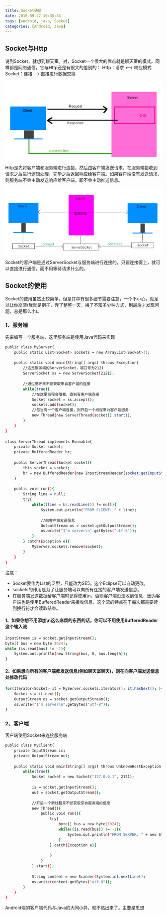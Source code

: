 ```yaml
---
title: Socket通信
date: 2016-09-27 10:35:33
tags: [android, java, Socket]
categories: [Android, Java]
---
```


## Socket与Http

说到Socket，就想到聊天室。对，Socket一个很大的优点就是聊天室的模式。同样都是网络通信，它与Http还是有很大的差别的：
	Http：请求 <--> 响应模式
	Socket：连接 --> 直接进行数据交换

![Http通信模式](/img/socket/socket1.png)

Http是先将客户端和服务端进行连接，然后由客户端发送请求，在服务端接收到请求之后进行逻辑处理，完毕之后返回响应给客户端。如果客户端没有发送请求，则服务端不会主动发送响应给客户端，即不会主动推送信息。

![Socket通信模式](/img/socket/socket2.png)

Socket的客户端是通过ServerSocket与服务端进行连接的，只要连接得上，就可以直接进行通信，而不用等待请求什么的。

## Socket的使用

Socket的使用虽然比较简单，但是其中有很多细节需要注意，一个不小心，就足以让你崩溃(我就是例子，弄了整整一天，换了不知多少种方式，到最后才发现问题，总是那么小)。

### 1、服务端

先来编写一个服务端，这里服务端是使用Java代码来实现

``` bash
public class MyServer{
	public static List<Socket> sockets = new ArrayList<Socket>();

	public static void main(String[] args) throws Exception{
		//这是服务端的ServerSocket，端口号为2121
		ServerSocket ss = new ServerSocket(2121);

		//通过循环来不断获取来自客户端的连接
		while(true){
			//在这里线程会阻塞，直到有客户端连接
			Socket socket = ss.accept();
			sockets.add(socket);
			//每当有一个客户端连接，则开启一个线程来为客户端服务
			new Thread(new ServerThread(socket)).start();
		}
	}
}

class ServerThread implements Runnable{
	private Socket socket;
	private BufferedReader br;

	public ServerThread(Socket socket){
		this.socket = socket;
		br = new BufferedReader(new InputStreamReader(socket.getInputStream()));
	}	

	public void run(){
		String line = null;
		try{
			while((line = br.readLine()) != null){
				System.out.println("FROM CLIENT: " + line);

				//向客户端发送信息
				OutputStream os = socket.getOutputStream();
				os.write("I'm server\n".getBytes("utf-8"));
			}
		} catch(Exception e){
			MyServer.sockets.remove(socket);
		}
	}
}
```

注意：
* Socket要作为List的泛型，只能改为SE5，这个Eclipse可以自动更改。
* sockets的作用是为了让服务端可以向所有连接的客户端发送信息。
* 在服务端发送数据给客户端时记得使用\n，否则客户端没法收到信息，因为客户端也是使用BufferedReader来接收信息，这个流的特点在于每次都需要读到换行符才会读取结束。

#### 1、如果你想不用添加\n这么麻烦的东西的话，你可以不用使用BufferedReader这个输入流

``` bash
InputStream is = socket.getInputStream();
byte[] bus = new byte[1024];
while (is.read(bus) != -1){
	System.out.println(new String(bus, 0, bus.length));
}
```

#### 2、如果想向所有的客户端都发送信息(例如聊天室聊天)，则在向客户端发送信息处修改代码

``` bash
for(Iterator<Socket> it = MyServer.sockets.iterator(); it.hasNext(); ){
	Socket s = it.next();
	OutputStream os = socket.getOutputStream();
	os.write("I'm server\n".getBytes("utf-8"));
}
```

### 2、客户端

客户端使用Socket来连接服务端

``` bash
public class MyClient{
	private InputStream is;
	private OutputStream out;

	public static void main(String[] args) throws UnknownHostException, IOException{
		while(true){
			Socket socket = new Socket("127.0.0.1", 2121);

			is = socket.getInputStream();
			out = socket.getOutputStream();

			//开启一个新线程来不断获取来自服务端的信息
			new Thread(){
				public void run(){
					try{
						byte[] bus = new byte[1024];
						while((is.read(bus)) != -1){
							System.out.println("FROM SERVER: " + new String(bus, 0, bus.length));
						}
					} catch(Exception e){

					}
				}
			}.start();

			String content = new Scanner(System.in).nextLine();
			os.write(content.getBytes("utf-8"));
		}
	}
}
```

Android端的客户端代码与Java的大同小异，就不贴出来了。主要是思想
















